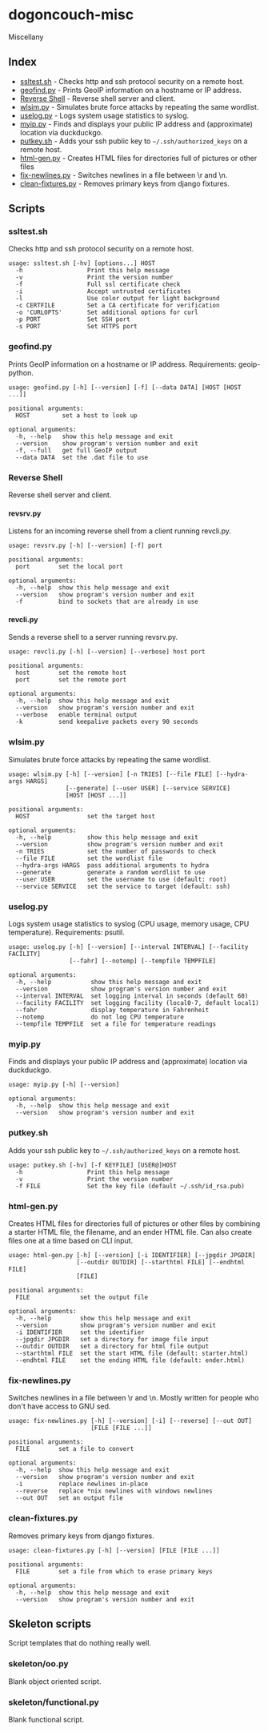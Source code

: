 # dogoncouch-misc
Miscellany

## Index
- [ssltest.sh](#ssltestsh) - Checks http and ssh protocol security on a remote host.
- [geofind.py](#geofindpy) - Prints GeoIP information on a hostname or IP address.
- [Reverse Shell](#reverse-shell) - Reverse shell server and client.
- [wlsim.py](#wlsimpy) - Simulates brute force attacks by repeating the same wordlist.
- [uselog.py](#uselogpy) - Logs system usage statistics to syslog.
- [myip.py](#myippy) - Finds and displays your public IP address and (approximate) location via duckduckgo.
- [putkey.sh](#putkeysh) - Adds your ssh public key to `~/.ssh/authorized_keys` on a remote host.
- [html-gen.py](#html-genpy) - Creates HTML files for directories full of pictures or other files
- [fix-newlines.py](#fix-newlinespy) - Switches newlines in a file between \r and \n.
- [clean-fixtures.py](#clean-fixturespy) - Removes primary keys from django fixtures.

## Scripts

### ssltest.sh
Checks http and ssh protocol security on a remote host.

```
usage: ssltest.sh [-hv] [options...] HOST
  -h                  Print this help message
  -v                  Print the version number
  -f                  Full ssl certificate check
  -i                  Accept untrusted certificates
  -l                  Use color output for light background
  -c CERTFILE         Set a CA certificate for verification
  -o 'CURLOPTS'       Set additional options for curl
  -p PORT             Set SSH port
  -s PORT             Set HTTPS port
```

### geofind.py
Prints GeoIP information on a hostname or IP address. Requirements: geoip-python.

```
usage: geofind.py [-h] [--version] [-f] [--data DATA] [HOST [HOST ...]]

positional arguments:
  HOST         set a host to look up

optional arguments:
  -h, --help   show this help message and exit
  --version    show program's version number and exit
  -f, --full   get full GeoIP output
  --data DATA  set the .dat file to use
```

### Reverse Shell
Reverse shell server and client.

#### revsrv.py
Listens for an incoming reverse shell from a client running revcli.py.

```
usage: revsrv.py [-h] [--version] [-f] port

positional arguments:
  port        set the local port

optional arguments:
  -h, --help  show this help message and exit
  --version   show program's version number and exit
  -f          bind to sockets that are already in use
```

#### revcli.py
Sends a reverse shell to a server running revsrv.py.

```
usage: revcli.py [-h] [--version] [--verbose] host port

positional arguments:
  host        set the remote host
  port        set the remote port

optional arguments:
  -h, --help  show this help message and exit
  --version   show program's version number and exit
  --verbose   enable terminal output
  -k          send keepalive packets every 90 seconds
```

### wlsim.py
Simulates brute force attacks by repeating the same wordlist.

```
usage: wlsim.py [-h] [--version] [-n TRIES] [--file FILE] [--hydra-args HARGS]
                [--generate] [--user USER] [--service SERVICE]
                [HOST [HOST ...]]

positional arguments:
  HOST                set the target host

optional arguments:
  -h, --help          show this help message and exit
  --version           show program's version number and exit
  -n TRIES            set the number of passwords to check
  --file FILE         set the wordlist file
  --hydra-args HARGS  pass additional arguments to hydra
  --generate          generate a random wordlist to use
  --user USER         set the username to use (default: root)
  --service SERVICE   set the service to target (default: ssh)
```

### uselog.py
Logs system usage statistics to syslog (CPU usage, memory usage, CPU temperature). Requirements: psutil.

```
usage: uselog.py [-h] [--version] [--interval INTERVAL] [--facility FACILITY]
                 [--fahr] [--notemp] [--tempfile TEMPFILE]

optional arguments:
  -h, --help           show this help message and exit
  --version            show program's version number and exit
  --interval INTERVAL  set logging interval in seconds (default 60)
  --facility FACILITY  set logging facility (local0-7, default local1)
  --fahr               display temperature in Fahrenheit
  --notemp             do not log CPU temperature
  --tempfile TEMPFILE  set a file for temperature readings
```

### myip.py
Finds and displays your public IP address and (approximate) location via duckduckgo.

```
usage: myip.py [-h] [--version]

optional arguments:
  -h, --help  show this help message and exit
  --version   show program's version number and exit
```

### putkey.sh
Adds your ssh public key to `~/.ssh/authorized_keys` on a remote host.

```
usage: putkey.sh [-hv] [-f KEYFILE] [USER@]HOST
  -h                  Print this help message
  -v                  Print the version number
  -f FILE             Set the key file (default ~/.ssh/id_rsa.pub)
```

### html-gen.py
Creates HTML files for directories full of pictures or other files by combining a starter HTML file, the filename, and an ender HTML file. Can also create files one at a time based on CLI input.

```
usage: html-gen.py [-h] [--version] [-i IDENTIFIER] [--jpgdir JPGDIR]
                   [--outdir OUTDIR] [--starthtml FILE] [--endhtml FILE]
                   [FILE]

positional arguments:
  FILE              set the output file

optional arguments:
  -h, --help        show this help message and exit
  --version         show program's version number and exit
  -i IDENTIFIER     set the identifier
  --jpgdir JPGDIR   set a directory for image file input
  --outdir OUTDIR   set a directory for html file output
  --starthtml FILE  set the start HTML file (default: starter.html)
  --endhtml FILE    set the ending HTML file (default: ender.html)
```

### fix-newlines.py
Switches newlines in a file between \r and \n. Mostly written for people who don't have access to GNU sed.

```
usage: fix-newlines.py [-h] [--version] [-i] [--reverse] [--out OUT]
                       [FILE [FILE ...]]

positional arguments:
  FILE        set a file to convert

optional arguments:
  -h, --help  show this help message and exit
  --version   show program's version number and exit
  -i          replace newlines in-place
  --reverse   replace *nix newlines with windows newlines
  --out OUT   set an output file
```

### clean-fixtures.py
Removes primary keys from django fixtures.

```
usage: clean-fixtures.py [-h] [--version] [FILE [FILE ...]]

positional arguments:
  FILE        set a file from which to erase primary keys

optional arguments:
  -h, --help  show this help message and exit
  --version   show program's version number and exit
```

## Skeleton scripts
Script templates that do nothing really well.

### skeleton/oo.py
Blank object oriented script.

### skeleton/functional.py
Blank functional script.

